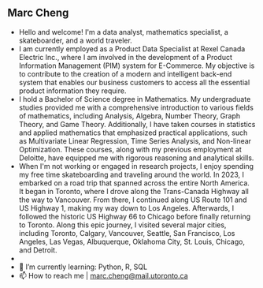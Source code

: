 Marc Cheng
- 
- Hello and welcome! I'm a data analyst, mathematics specialist, a skateboarder, and a world traveler.
- I am currently employed as a Product Data Specialist at Rexel Canada Electric Inc., where I am involved in the development of a Product Information Management (PIM) system for E-Commerce. My objective is to contribute to the creation of a modern and intelligent back-end system that enables our business customers to access all the essential product information they require.
- I hold a Bachelor of Science degree in Mathematics. My undergraduate studies provided me with a comprehensive introduction to various fields of mathematics, including Analysis, Algebra, Number Theory, Graph Theory, and Game Theory. Additionally, I have taken courses in statistics and applied mathematics that emphasized practical applications, such as Multivariate Linear Regression, Time Series Analysis, and Non-linear Optimization. These courses, along with my previous employment at Deloitte, have equipped me with rigorous reasoning and analytical skills.
- When I'm not working or engaged in research projects, I enjoy spending my free time skateboarding and traveling around the world. In 2023, I embarked on a road trip that spanned across the entire North America. It began in Toronto, where I drove along the Trans-Canada Highway all the way to Vancouver. From there, I continued along US Route 101 and US Highway 1, making my way down to Los Angeles. Afterwards, I followed the historic US Highway 66 to Chicago before finally returning to Toronto. Along this epic journey, I visited several major cities, including Toronto, Calgary, Vancouver, Seattle, San Francisco, Los Angeles, Las Vegas, Albuquerque, Oklahoma City, St. Louis, Chicago, and Detroit.
- 
- 🌱 I’m currently learning: Python, R, SQL
- 📫 How to reach me | marc.cheng@mail.utoronto.ca

<!---
chengmarc/chengmarc is a ✨ special ✨ repository because its `README.md` (this file) appears on your GitHub profile.
You can click the Preview link to take a look at your changes.
--->

